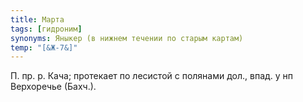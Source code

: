 ```yaml
---
title: Марта
tags: [гидроним]
synonyms: Яныкер (в нижнем течении по старым картам)
temp: "[&Ж-7&]"
---
```


П. пр. р. Кача; протекает по лесистой с полянами дол., впад. у нп Верхоречье
(Бахч.).
